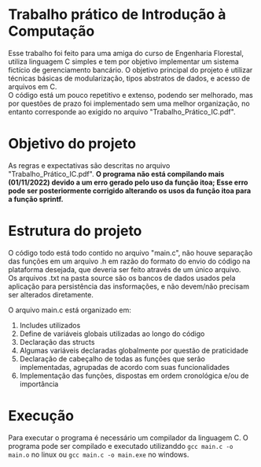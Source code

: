 # Trabalho prático de Introdução à Computação
Esse trabalho foi feito para uma amiga do curso de Engenharia Florestal, utiliza linguagem C simples e tem por objetivo implementar um sistema fictício de gerenciamento bancário. O objetivo principal do projeto é utilizar técnicas básicas de modularização, tipos abstratos de dados, e acesso de arquivos em C.<br>
O código está um pouco repetitivo e extenso, podendo ser melhorado, mas por questões de prazo foi implementado sem uma melhor organização, no entanto corresponde ao exigido no arquivo "Trabalho_Prático_IC.pdf". 

# Objetivo do projeto
As regras e expectativas são descritas no arquivo "Trabalho_Prático_IC.pdf".
**O programa não está compilando mais (01/11/2022) devido a um erro gerado pelo uso da função itoa; Esse erro pode ser posteriormente corrigido alterando os usos da função itoa para a função sprintf.**

# Estrutura do projeto
O código todo está todo contido no arquivo "main.c", não houve separação das funções em um arquivo .h em razão do formato do envio do código na plataforma desejada, que deveria ser feito através de um único arquivo. <br>
Os arquivos .txt na pasta source são os bancos de dados usados pela aplicação para persistência das insformações, e não devem/não precisam ser alterados diretamente.

O arquivo main.c está organizado em:
1. Includes utilizados
2. Define de variáveis globais utilizadas ao longo do código
3. Declaração das structs
4. Algumas variáveis declaradas globalmente por questão de praticidade
5. Declaração de cabeçalho de todas as funções que serão implementadas, agrupadas de acordo com suas funcionalidades
6. Implementação das funções, dispostas em ordem cronológica e/ou de importância

# Execução
Para executar o programa é necessário um compilador da linguagem C.
O programa pode ser compilado e executado utilizanddo `gcc main.c -o main.o` no linux ou `gcc main.c -o main.exe` no windows.
